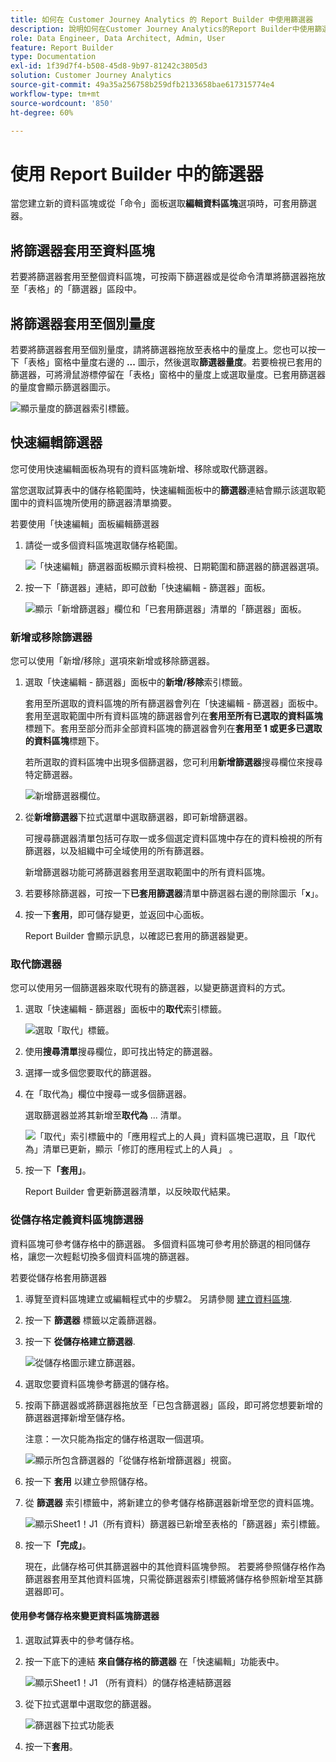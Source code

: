 ```yaml
---
title: 如何在 Customer Journey Analytics 的 Report Builder 中使用篩選器
description: 說明如何在Customer Journey Analytics的Report Builder中使用篩選器
role: Data Engineer, Data Architect, Admin, User
feature: Report Builder
type: Documentation
exl-id: 1f39d7f4-b508-45d8-9b97-81242c3805d3
solution: Customer Journey Analytics
source-git-commit: 49a35a256758b259dfb2133658bae617315774e4
workflow-type: tm+mt
source-wordcount: '850'
ht-degree: 60%

---
```


# 使用 Report Builder 中的篩選器

當您建立新的資料區塊或從「命令」面板選取&#x200B;**編輯資料區塊**&#x200B;選項時，可套用篩選器。

## 將篩選器套用至資料區塊

若要將篩選器套用至整個資料區塊，可按兩下篩選器或是從命令清單將篩選器拖放至「表格」的「篩選器」區段中。

## 將篩選器套用至個別量度

若要將篩選器套用至個別量度，請將篩選器拖放至表格中的量度上。您也可以按一下「表格」窗格中量度右邊的 **...** 圖示，然後選取&#x200B;**篩選器量度**。若要檢視已套用的篩選器，可將滑鼠游標停留在「表格」窗格中的量度上或選取量度。已套用篩選器的量度會顯示篩選器圖示。

![顯示量度的篩選器索引標籤。](./assets/filter_by.png)

## 快速編輯篩選器

您可使用快速編輯面板為現有的資料區塊新增、移除或取代篩選器。

當您選取試算表中的儲存格範圍時，快速編輯面板中的&#x200B;**篩選器**&#x200B;連結會顯示該選取範圍中的資料區塊所使用的篩選器清單摘要。

若要使用「快速編輯」面板編輯篩選器

1. 請從一或多個資料區塊選取儲存格範圍。

   ![「快速編輯」篩選器面板顯示資料檢視、日期範圍和篩選器的篩選器選項。](./assets/select_multiple_dbs.png)

1. 按一下「篩選器」連結，即可啟動「快速編輯 - 篩選器」面板。

   ![顯示「新增篩選器」欄位和「已套用篩選器」清單的「篩選器」面板。](./assets/quick_edit_filters.png)

### 新增或移除篩選器

您可以使用「新增/移除」選項來新增或移除篩選器。

1. 選取「快速編輯 - 篩選器」面板中的&#x200B;**新增/移除**&#x200B;索引標籤。

   套用至所選取的資料區塊的所有篩選器會列在「快速編輯 - 篩選器」面板中。套用至選取範圍中所有資料區塊的篩選器會列在&#x200B;**套用至所有已選取的資料區塊**&#x200B;標題下。套用至部分而非全部資料區塊的篩選器會列在&#x200B;**套用至 1 或更多已選取的資料區塊**&#x200B;標題下。

   若所選取的資料區塊中出現多個篩選器，您可利用&#x200B;**新增篩選器**&#x200B;搜尋欄位來搜尋特定篩選器。

   ![新增篩選器欄位。](./assets/add_filter.png)

1. 從&#x200B;**新增篩選器**&#x200B;下拉式選單中選取篩選器，即可新增篩選器。

   可搜尋篩選器清單包括可存取一或多個選定資料區塊中存在的資料檢視的所有篩選器，以及組織中可全域使用的所有篩選器。

   新增篩選器功能可將篩選器套用至選取範圍中的所有資料區塊。

1. 若要移除篩選器，可按一下&#x200B;**已套用篩選器**&#x200B;清單中篩選器右邊的刪除圖示「**x**」。

1. 按一下&#x200B;**套用**，即可儲存變更，並返回中心面板。

   Report Builder 會顯示訊息，以確認已套用的篩選器變更。

### 取代篩選器

您可以使用另一個篩選器來取代現有的篩選器，以變更篩選資料的方式。

1. 選取「快速編輯 - 篩選器」面板中的&#x200B;**取代**&#x200B;索引標籤。

   ![選取「取代」標籤。](./assets/replace_filter.png)

1. 使用&#x200B;**搜尋清單**&#x200B;搜尋欄位，即可找出特定的篩選器。

1. 選擇一或多個您要取代的篩選器。

1. 在「取代為」欄位中搜尋一或多個篩選器。

   選取篩選器並將其新增至&#x200B;**取代為** ... 清單。

   ![「取代」索引標籤中的「應用程式上的人員」資料區塊已選取，且「取代為」清單已更新，顯示「修訂的應用程式上的人員」 。](./assets/replace_screen_new.png)

1. 按一下&#x200B;**「套用」**。

   Report Builder 會更新篩選器清單，以反映取代結果。

### 從儲存格定義資料區塊篩選器

資料區塊可參考儲存格中的篩選器。 多個資料區塊可參考用於篩選的相同儲存格，讓您一次輕鬆切換多個資料區塊的篩選器。

若要從儲存格套用篩選器

1. 導覽至資料區塊建立或編輯程式中的步驟2。 另請參閱 [建立資料區塊](./create-a-data-block.md).
1. 按一下 **篩選器** 標籤以定義篩選器。
1. 按一下 **從儲存格建立篩選器**.

   ![從儲存格圖示建立篩選器。](./assets/create-filter-from-cell.png)

1. 選取您要資料區塊參考篩選的儲存格。

1. 按兩下篩選器或將篩選器拖放至「已包含篩選器」區段，即可將您想要新增的篩選器選擇新增至儲存格。

   注意：一次只能為指定的儲存格選取一個選項。

   ![顯示所包含篩選器的「從儲存格新增篩選器」視窗。](./assets/select-filters.png)

1. 按一下 **套用** 以建立參照儲存格。

1. 從 **篩選器** 索引標籤中，將新建立的參考儲存格篩選器新增至您的資料區塊。

   ![顯示Sheet1！J1（所有資料）篩選器已新增至表格的「篩選器」索引標籤。](./assets/reference-cell-filter.png)

1. 按一下&#x200B;**「完成」**。

   現在，此儲存格可供其篩選器中的其他資料區塊參照。 若要將參照儲存格作為篩選器套用至其他資料區塊，只需從篩選器索引標籤將儲存格參照新增至其篩選器即可。

#### 使用參考儲存格來變更資料區塊篩選器

1. 選取試算表中的參考儲存格。

1. 按一下底下的連結 **來自儲存格的篩選器** 在「快速編輯」功能表中。

   ![顯示Sheet1！J1 （所有資料）的儲存格連結篩選器](./assets/filters-from-cell-link.png)

1. 從下拉式選單中選取您的篩選器。

   ![篩選器下拉式功能表](./assets/filter-drop-down.png)

1. 按一下&#x200B;**套用**。
